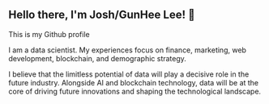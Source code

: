 ## Hello there, I'm Josh/GunHee Lee! 👋
This is my Github profile

I am a data scientist. My experiences focus on finance, marketing, web development, blockchain, and demographic strategy. 

I believe that the limitless potential of data will play a decisive role in the future industry. Alongside AI and blockchain technology, data will be at the core of driving future innovations and shaping the technological landscape.

<!--
**Gunehee/Gunehee** is a ✨ _special_ ✨ repository because its `README.md` (this file) appears on your GitHub profile.

Here are some ideas to get you started:

- 🔭 I’m currently working on ...
- 🌱 I’m currently learning ...
- 👯 I’m looking to collaborate on ...
- 🤔 I’m looking for help with ...
- 💬 Ask me about ...
- 📫 How to reach me: ...
- 😄 Pronouns: ...
- ⚡ Fun fact: ...
-->
